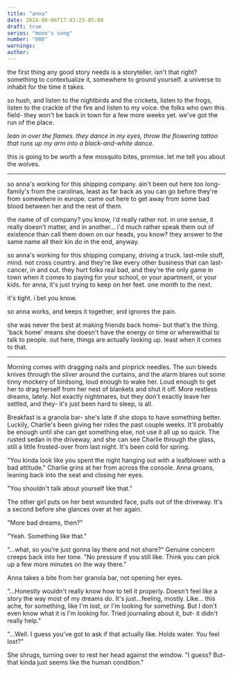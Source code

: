 ```yaml
---
title: "anna"
date: 2024-06-06T17:03:23-05:00
draft: true
series: "moon's song"
number: "000"
warnings:
author:
---
```


the first thing any good story needs is a storyteller. isn't that right?
something to contextualize it, somewhere to ground yourself. a universe to inhabit for the time it takes.

so hush, and listen to the nightbirds and the crickets, listen to the frogs, listen to the crackle of the fire and listen to my voice. the folks who own this field- they won't be back in town for a few more weeks yet. we've got the run of the place.

*lean in over the flames. they dance in my eyes, throw the flowering tattoo that runs up my arm into a black-and-white dance.*

this is going to be worth a few mosquito bites, promise. let me tell you about the wolves.

---

so anna's working for this shipping company. ain't been out here too long- family's from the carolinas, least as far back as you can go before they're from somewhere in europe. came out here to get away from some bad blood between her and the rest of them. 

the name of of company? you know, i'd really rather not. in one sense, it really doesn't matter, and in another... i'd much rather speak them out of existence than call them down on our heads, you know? they answer to the same name all their kin do in the end, anyway.

so anna's working for this shipping company, driving a truck. last-mile stuff, mind. not cross country. and they're like every other business that can last- cancer, in and out. they hurt folks real bad, and they're the only game in town when it comes to paying for your school, or your apartment, or your kids. for anna, it's just trying to keep on her feet. one month to the next.

it's tight. i bet you know.

so anna works, and keeps it together, and ignores the pain.

she was never the best at making friends back home- but that's the thing. 'back home' means she doesn't have the energy or time or wherewithal to talk to people. out here, things are actually looking up. least when it comes to that.

----

Morning comes with dragging nails and pinprick needles. The sun bleeds knives through the sliver around the curtains, and the alarm blares out some tinny mockery of birdsong, loud enough to wake her. Loud enough to get her to drag herself from her nest of blankets and shut it off. More restless dreams, lately. Not exactly nightmares, but they don't exactly leave her settled, and they- it's just been hard to sleep, is all.

Breakfast is a granola bar- she's late if she stops to have something better. Luckily, Charlie's been giving her rides the past couple weeks. It'll probably be enough until she can get something else, not use it all up so quick. The rusted sedan in the driveway, and she can see Charlie through the glass, still a little frosted-over from last night. It's been cold for spring.

"You kinda look like you spent the night hanging out with a leafblower with a bad attitude."
Charlie grins at her from across the console. Anna groans, leaning back into the seat and closing her eyes.

"You shouldn't talk about yourself like that."

The other girl puts on her best wounded face, pulls out of the driveway. It's a second before she glances over at her again.

"More bad dreams, then?"

"Yeah. Something like that."

"...what, so you're just gonna lay there and not share?" Genuine concern creeps back into her tone. "No pressure if you still like. Think you can pick up a few more minutes on the way there."

Anna takes a bite from her granola bar, not opening her eyes.

"...Honestly wouldn't really know how to tell it properly. Doesn't feel like a story the way most of my dreams do. It's just...feeling, mostly. Like... this ache, for something, like I'm lost, or I'm looking for something. But I don't even know what it is I'm looking for. Tried journaling about it, but- it didn't really help."

"...Well. I guess you've got to ask if that actually like. Holds water. You feel lost?"

She shrugs, turning over to rest her head against the window. "I guess? But- that kinda just seems like the human condition."
